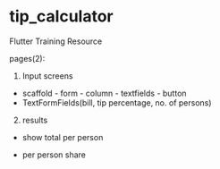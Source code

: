 # tip_calculator
Flutter Training Resource

pages(2):
1) Input screens 
- scaffold - form - column - textfields - button
- TextFormFields(bill, tip percentage, no. of persons)

2)  results
- show total per person

- per person share